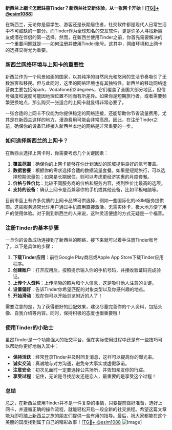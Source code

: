 **新西兰上網卡怎麽註冊Tinder？新西兰社交新体验，从一张网卡开始！[[TG💪+ @esim1088](https://t.me/s/esim1088)]**

在新西兰，无论你是留学生、游客还是长期居住者，社交软件都是现代人日常生活中不可或缺的一部分。而Tinder作为全球知名的交友软件，更是许多人寻找新朋友或潜在伴侣的第一选择。然而，在新西兰使用Tinder之前，你首先需要解决的一个重要问题就是——如何注册并使用Tinder账号。这其中，网络环境和上网卡的选择显得尤为重要。

### 新西兰网络环境与上网卡的重要性

新西兰作为一个风景如画的国家，以其纯净的自然风光和悠闲的生活节奏吸引了无数游客和移民。但与此同时，这里的网络环境也有其独特性。新西兰的移动网络运营商主要包括Spark、Vodafone和2degrees，它们覆盖了全国大部分地区，但信号强度和速度可能因地理位置不同而有所差异。如果你是短期旅行者，或者需要频繁更换地点，那么购买一张适合的上网卡就显得非常必要了。

一张合适的上网卡不仅能为你提供稳定的网络连接，还能帮助你节省流量费用。尤其是在新西兰这样的地方，漫游费用可能会非常高昂。因此，在注册Tinder之前，确保你的设备已经接入新西兰本地的网络是非常重要的一步。

### 如何选择新西兰的上网卡？

在新西兰选择上网卡时，你需要考虑几个关键因素：

1. **覆盖范围**：确保你的上网卡能够在你计划活动的区域提供良好的信号覆盖。
2. **数据套餐**：根据你的需求选择合适的数据流量套餐。如果是短期旅行，可以选择短期流量包；如果是长期居住，则可以考虑更经济实惠的月度套餐。
3. **价格与性价比**：比较不同服务商的价格和服务内容，找到性价比最高的选项。
4. **支持的设备**：确认上网卡是否兼容你的手机或其他设备，比如平板电脑等。

目前市面上有许多优质的上网卡品牌可供选择，例如一些国际化的eSIM服务提供商。这些服务通常允许用户通过手机应用直接激活，无需实体卡，极大地方便了用户的使用体验。对于刚到新西兰的人来说，这种灵活便捷的方式无疑是一个福音。

### 注册Tinder的基本步骤

一旦你的设备成功连接到了新西兰的网络，接下来就可以着手注册Tinder账号了。以下是具体的步骤：

1. **下载Tinder应用**：前往Google Play商店或Apple App Store下载Tinder应用程序。
2. **创建账户**：打开应用后，按照提示输入你的手机号码，并接收验证码完成验证。
3. **上传个人资料**：上传清晰的照片和个人信息，这是吸引他人注意的关键。
4. **设置偏好**：告诉Tinder你希望匹配的对象类型以及你感兴趣的地点。
5. **开始滑动**：现在你可以开始浏览附近的人了！

需要注意的是，为了获得更好的匹配效果，建议尽量完善你的个人资料，包括头像、自我介绍等内容。同时，保持积极的态度也很重要哦！

### 使用Tinder的小贴士

虽然Tinder是一个功能强大的社交平台，但在实际使用过程中还是有一些技巧可以帮助你更好地融入其中：

- **保持活跃**：经常登录Tinder并及时回复消息，这样可以提高你的曝光率。
- **诚实交流**：真诚地与对方沟通，避免夸大事实或虚假承诺。
- **注意安全**：初次见面时一定要选择公共场所，并告知亲友你的行踪。
- **享受过程**：记住，无论是寻找朋友还是恋人，最重要的是享受这个过程！

### 总结

总之，在新西兰使用Tinder并不是一件复杂的事情，只要提前做好准备，选好上网卡，并遵循正确的操作流程，就能轻松开启一段全新的社交旅程。希望这篇文章能为即将踏上新西兰之旅的朋友们提供一些有用的指导。最后，祝大家都能在这个美丽的国度找到属于自己的精彩故事！[[TG💪+ @esim1088](https://t.me/s/esim1088) ![Image](https://i.postimg.cc/4NQfJmqS/Snipaste-2025-05-13-00-14-12.png)]
